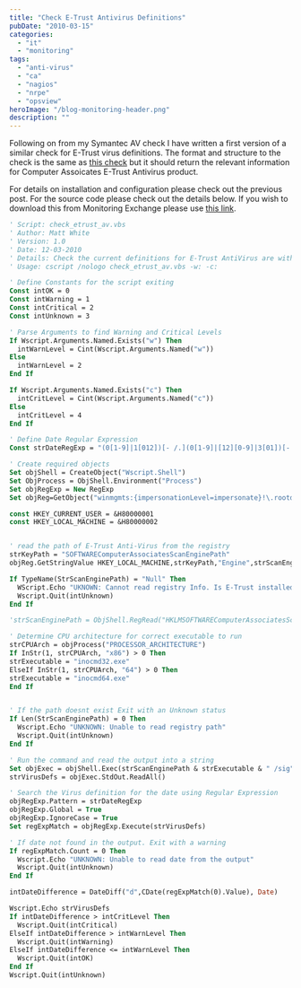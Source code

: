 ```yaml
---
title: "Check E-Trust Antivirus Definitions"
pubDate: "2010-03-15"
categories:
  - "it"
  - "monitoring"
tags:
  - "anti-virus"
  - "ca"
  - "nagios"
  - "nrpe"
  - "opsview"
heroImage: "/blog-monitoring-header.png"
description: ""
---
```


Following on from my Symantec AV check I have written a first version of a similar check for E-Trust virus definitions. The format and structure to the check is the same as [this check](http://www.matthewjwhite.co.uk/blog/2010/03/01/nagiosopsview-check-symantec-av-definitions/) but it should return the relevant information for Computer Assoicates E-Trust Antivirus product.

For details on installation and configuration please check out the previous post. For the source code please check out the details below. If you wish to download this from Monitoring Exchange please use [this link](https://www.monitoringexchange.org/edit/inventory/2009-check_etrust_av).

```vb
' Script: check_etrust_av.vbs
' Author: Matt White
' Version: 1.0
' Date: 12-03-2010
' Details: Check the current definitions for E-Trust AntiVirus are within acceptable bounds
' Usage: cscript /nologo check_etrust_av.vbs -w: -c:

' Define Constants for the script exiting
Const intOK = 0
Const intWarning = 1
Const intCritical = 2
Const intUnknown = 3

' Parse Arguments to find Warning and Critical Levels
If Wscript.Arguments.Named.Exists("w") Then
  intWarnLevel = Cint(Wscript.Arguments.Named("w"))
Else
  intWarnLevel = 2
End If

If Wscript.Arguments.Named.Exists("c") Then
  intCritLevel = Cint(Wscript.Arguments.Named("c"))
Else
  intCritLevel = 4
End If

' Define Date Regular Expression
Const strDateRegExp = "(0[1-9]|1[012])[- /.](0[1-9]|[12][0-9]|3[01])[- /.](19|20)dd"

' Create required objects
Set objShell = CreateObject("Wscript.Shell")
Set ObjProcess = ObjShell.Environment("Process")
Set objRegExp = New RegExp
Set objReg=GetObject("winmgmts:{impersonationLevel=impersonate}!\.rootdefault:StdRegProv")

const HKEY_CURRENT_USER = &H80000001
const HKEY_LOCAL_MACHINE = &H80000002


' read the path of E-Trust Anti-Virus from the registry
strKeyPath = "SOFTWAREComputerAssociatesScanEnginePath"
objReg.GetStringValue HKEY_LOCAL_MACHINE,strKeyPath,"Engine",strScanEnginePath

If TypeName(StrScanEnginePath) = "Null" Then
  WScript.Echo "UKNOWN: Cannot read registry Info. Is E-Trust installed?"
  Wscript.Quit(intUnknown)
End If

'strScanEnginePath = ObjShell.RegRead("HKLMSOFTWAREComputerAssociatesScanEnginePathEngine")

' Determine CPU architecture for correct executable to run
strCPUArch = objProcess("PROCESSOR_ARCHITECTURE")
If InStr(1, strCPUArch, "x86") > 0 Then
strExecutable = "inocmd32.exe"
ElseIf InStr(1, strCPUArch, "64") > 0 Then
strExecutable = "inocmd64.exe"
End If


' If the path doesnt exist Exit with an Unknown status
If Len(StrScanEnginePath) = 0 Then
  Wscript.Echo "UNKNOWN: Unable to read registry path"
  Wscript.Quit(intUnknown)
End If

' Run the command and read the output into a string
Set objExec = objShell.Exec(strScanEnginePath & strExecutable & " /sig")
strVirusDefs = objExec.StdOut.ReadAll()

' Search the Virus definition for the date using Regular Expression
objRegExp.Pattern = strDateRegExp
objRegExp.Global = True
objRegExp.IgnoreCase = True
Set regExpMatch = objRegExp.Execute(strVirusDefs)

' If date not found in the output. Exit with a warning
If regExpMatch.Count = 0 Then
  Wscript.Echo "UNKNOWN: Unable to read date from the output"
  Wscript.Quit(intUnknown)
End If

intDateDifference = DateDiff("d",CDate(regExpMatch(0).Value), Date)

Wscript.Echo strVirusDefs
If intDateDifference > intCritLevel Then
  Wscript.Quit(intCritical)
ElseIf intDateDifference > intWarnLevel Then
  Wscript.Quit(intWarning)
ElseIf intDateDifference <= intWarnLevel Then
  Wscript.Quit(intOK)
End If
Wscript.Quit(intUnknown)

```
